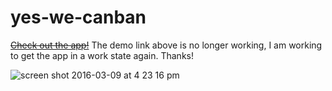 # yes-we-canban

~~[Check out the app!](http://yes-we-canban.herokuapp.com/)~~
The demo link above is no longer working, I am working to get the app in a work state again. Thanks!

![screen shot 2016-03-09 at 4 23 16 pm](https://cloud.githubusercontent.com/assets/14135082/13658099/3172c4e8-e618-11e5-98d2-8898f1fd2b2b.png)
